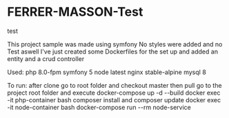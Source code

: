 # FERRER-MASSON-Test
test


This project sample was made using symfony
No styles were added and no Test aswell
I've just created some Dockerfiles for the set up and added an entity and a crud controller

Used:
php 8.0-fpm
symfony 5
node latest
nginx stable-alpine
mysql  8

To run:
after clone
go to root folder and checkout master then pull
go to the project root folder and execute docker-compose up -d --build
docker exec -it php-container bash
composer install and composer update
docker exec -it node-container bash
docker-compose run --rm node-service

